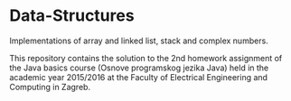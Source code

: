 # Data-Structures
Implementations of array and linked list, stack and complex numbers.

This repository contains the solution to the 2nd homework assignment of the Java basics course (Osnove programskog jezika Java) held in the academic year 2015/2016 at the Faculty of Electrical Engineering and Computing in Zagreb.
